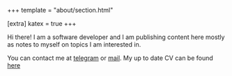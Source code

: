 +++
template = "about/section.html"

[extra]
katex = true
+++

Hi there! I am a software developer and I am publishing content
here mostly as notes to myself on topics I am interested in.

You can contact me at
[telegram](https://t.me/theo_montekki)
or
[mail](mailto:fedor.sakharov@gmail.com).
My up to date CV can be found [here](../fedor_sakharov_cv.pdf)

